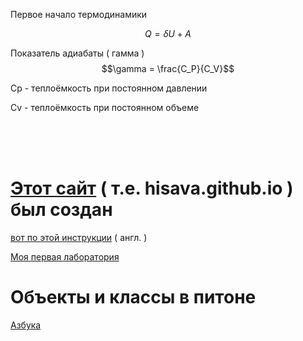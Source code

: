 Первое начало термодинамики

$$Q = \delta U + A$$

Показатель адиабаты ( гамма ) $$\gamma = \frac{C_P}{C_V}$$

Сp - теплоёмкость при постоянном давлении

Сv - теплоёмкость при постоянном объеме

<br>
<br>
<br>


# [Этот сайт][hisava.github.io] ( т.е. hisava.github.io ) был создан

[вот по этой инструкции][bill-gist] ( англ. )

[hisava.github.io]: https://hisava.github.io 'hisava.github.io'

[bill-gist]:   https://gist.github.com/BillRaymond/db761d6b53dc4a237b095819d33c7332

[Моя первая лаборатория][try]

[try]: https://github.com/hisava/hisava.github.io/blob/main/try.ipynb

# Объекты и классы в питоне

[Азбука][objects-and-classes] 

[objects-and-classes]: https://github.com/hisava/hisava.github.io/blob/main/objects-and-classes.ipynb
